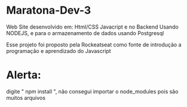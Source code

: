 # Maratona-Dev-3

Web Site desenvolvido em: Html/CSS Javacript e no Backend Usando NODEJS,
e para o armazenamento de dados usando Postgresql

Esse projeto foi proposto pela Rockeatseat como fonte de introdução a programação e aprendizado do Javascript

# Alerta:
digite " npm install ", não consegui importar o node_modules pois são muitos arquivos
